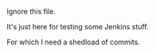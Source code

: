 Ignore this file.

It's just here for testing some Jenkins stuff.

For which I need a shedload of commits.
